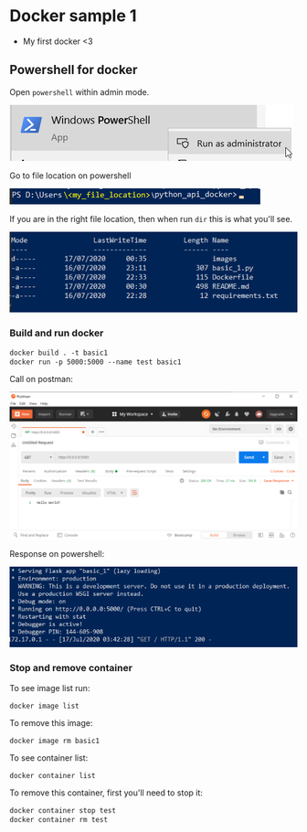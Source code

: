 # Docker sample 1

* My first docker <3

## Powershell for docker
Open `powershell` within admin mode.

![](images/powershell.png)

Go to file location on powershell

![](images/file_location.png)

If you are in the right file location, then when run ```dir``` this is what you'll see.

![](images/directory.png)

### Build and run docker
```
docker build . -t basic1
docker run -p 5000:5000 --name test basic1
```

Call on postman:

![](images/postman.png)

Response on powershell:

![](images/docker_running.png)


### Stop and remove container
To see image list run:
```
docker image list
```

To remove this image:
```
docker image rm basic1
```


To see container list:
```
docker container list
```

To remove this container, first you'll need to stop it:
```
docker container stop test
docker container rm test
```